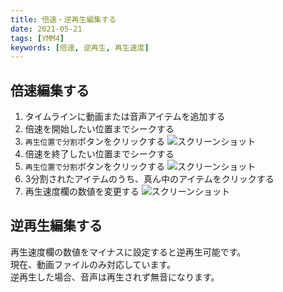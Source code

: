 ```yaml
---
title: 倍速・逆再生編集する
date: 2021-05-21
tags: [YMM4]
keywords: [倍速, 逆再生, 再生速度]
---
```


## 倍速編集する
1. タイムラインに動画または音声アイテムを追加する
1. 倍速を開始したい位置までシークする
1. `再生位置で分割`ボタンをクリックする
![スクリーンショット](倍速・逆再生編集する-1.png)
1. 倍速を終了したい位置までシークする
1. `再生位置で分割`ボタンをクリックする
![スクリーンショット](倍速・逆再生編集する-2.png)
1. 3分割されたアイテムのうち、真ん中のアイテムをクリックする
1. 再生速度欄の数値を変更する
![スクリーンショット](倍速・逆再生編集する-3.png)

## 逆再生編集する
再生速度欄の数値をマイナスに設定すると逆再生可能です。  
現在、動画ファイルのみ対応しています。  
逆再生した場合、音声は再生されず無音になります。  

